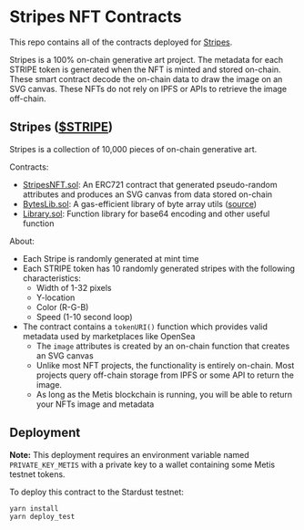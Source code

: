# Stripes NFT Contracts

This repo contains all of the contracts deployed for [Stripes](https://stripes.troyb.xyz/#/).

Stripes is a 100% on-chain generative art project. The metadata for each STRIPE token is generated when the NFT is minted and stored on-chain. These smart contract decode the on-chain data to draw the image on an SVG canvas. These NFTs do not rely on IPFS or APIs to retrieve the image off-chain.

## Stripes ([$STRIPE](https://stardust-explorer.metis.io/address/0x36c27551BED3E1dB018FC93807378e312d3Bb397/transactions))

Stripes is a collection of 10,000 pieces of on-chain generative art. 

Contracts:
* [StripesNFT.sol](./contracts/Moose.sol): An ERC721 contract that generated pseudo-random attributes and produces an SVG canvas from data stored on-chain
* [BytesLib.sol](./contracts/BytesLib.sol): A gas-efficient library of byte array utils ([source](https://github.com/GNSPS/solidity-bytes-utils/blob/master/contracts/BytesLib.sol))
* [Library.sol](./contracts/Library.sol): Function library for base64 encoding and other useful function

About:
* Each Stripe is randomly generated at mint time
* Each STRIPE token has 10 randomly generated stripes with the following characteristics:
  * Width of 1-32 pixels
  * Y-location
  * Color (R-G-B)
  * Speed (1-10 second loop)
* The contract contains a `tokenURI()` function which provides valid metadata used by marketplaces like OpenSea
  * The `image` attributes is created by an on-chain function that creates an SVG canvas
  * Unlike most NFT projects, the functionality is entirely on-chain. Most projects query off-chain storage from IPFS or some API to return the image.
  * As long as the Metis blockchain is running, you will be able to return your NFTs image and metadata

## Deployment

**Note:** This deployment requires an environment variable named `PRIVATE_KEY_METIS` with a private key to a wallet containing some Metis testnet tokens.

To deploy this contract to the Stardust testnet:
```
yarn install
yarn deploy_test
```
